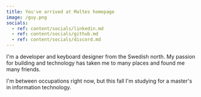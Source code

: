 ```yaml
---
title: You've arrived at Maltes homepage
image: /guy.png
socials:
  - ref: content/socials/linkedin.md
  - ref: content/socials/github.md
  - ref: content/socials/discord.md
---
```


I'm a developer and keyboard designer from the Swedish north. My passion for building and technology has taken me to many places and found me many friends.

I'm between occupations right now, but this fall I'm studying for a master's in information technology.
